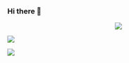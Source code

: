 ### Hi there 👋

<div>
<p align="center">
   <img align="center" src="https://github-readme-stats.vercel.app/api/?username=anuraghazra&show_icons=true&title_color=fff&icon_color=79ff97&text_color=9f9f9f&bg_color=151515"
        />
   </p>
   </div>
   <div>
<p>
     <img align="center" src="https://github-readme-stats.vercel.app/api/top-langs/?username=doljae&layout=compact" />
   </p>
   <p>
   
  <img align="center" src="https://github-readme-stats.vercel.app/api/wakatime?username=doljae&layout=compact" />
   </p>
   </div>


<!--
**doljae/doljae** is a ✨ _special_ ✨ repository because its `README.md` (this file) appears on your GitHub profile.

Here are some ideas to get you started:

- 🔭 I’m currently working on ...
- 🌱 I’m currently learning ...
- 👯 I’m looking to collaborate on ...
- 🤔 I’m looking for help with ...
- 💬 Ask me about ...
- 📫 How to reach me: ...
- 😄 Pronouns: ...
- ⚡ Fun fact: ...
-->
